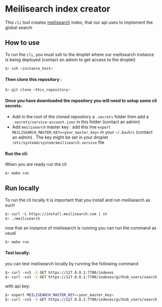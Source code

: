 # Meilisearch index creator

This `cli` tool creates [meilisearch](https://docs.meilisearch.com/guides/introduction/quick_start_guide.html#download-and-launch) index, that our api uses to implement the global search



## How to use

To run the `cli`, you must ssh to  the droplet where our meilisearch instance is being deployed (contact an admin to get access to the droplet) 

```bash
$> ssh <instance_host>
```



#### Then clone this repository :

```bash
$> git clone <this_repository>
```



#### Once you have downloaded the repository you will need to setup some cli secrets: 

- Add in the root of the cloned repository a `.secrets` folder then add a `.secrets/service-account.json` in this folder (contact an  admin)
- Add `meilisearch` master key : add this line `export MEILISEARCH_MASTER_KEY=<your_master_key>`   in your `~/.bashrc` (contact an admin) . The key might be set in your droplet  `/etc/systemd/system/meilisearch.service` file



#### Run the cli:

When you are ready run the cli

```bash
$> make run
```



## Run locally

To run the cli locally it is important that you install and run meilisearch as such

```bash
$> curl -L https://install.meilisearch.com | sh
$> ./meilisearch
```



now that an instance of mielisearch is running you can run the command as usual

```bash
$> make run
```



#### Test locally:

you can test meilisearch locally by running the following command



```bash
$> curl -vsS -X GET https://127.0.0.1:7700/indexes
$> curl -vsS -X GET https://127.0.0.1:7700/indexes/github_users/search -d'{"q": sanix}'
```



with api key:

```bash
$> export MEILISEARCH_MASTER_KEY=<your_master_key>
$> curl -vsS -X GET https://127.0.0.1:7700/indexes/github_users/search -d'{"q": "sanix"}' -H "X-Meili-API-Key: $MIELISEARCH_MASTER_KEY"
```

